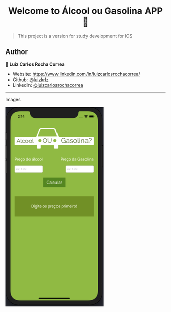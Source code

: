 <h1 align="center">Welcome to Álcool ou Gasolina APP 👋</h1>
<p>
</p>

> This project is a version for study development for IOS

## Author

👤 **Luiz Carlos Rocha Correa**

* Website: https://www.linkedin.com/in/luizcarlosrochacorrea/
* Github: [@luizkrlz](https://github.com/luizkrlz)
* LinkedIn: [@luizcarlosrochacorrea](https://linkedin.com/in/luizcarlosrochacorrea)

---
Images

<img src="print1.png" alt="Captura 1"/>
